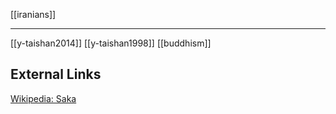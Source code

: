 [[iranians]]

---

[[y-taishan2014]]
[[y-taishan1998]]
[[buddhism]]

## External Links
[Wikipedia: Saka](https://en.wikipedia.org/wiki/Saka)